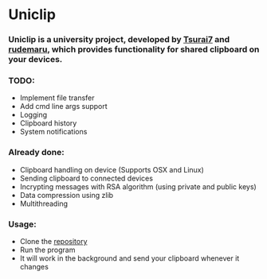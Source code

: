 # Uniclip 


### Uniclip is a university project, developed by [Tsurai7](https://github.com/Tsurai7) and [rudemaru](https://github.com/rudemaru), which provides functionality for shared clipboard on your devices.


### TODO:
* Implement file transfer
* Add cmd line args support
* Logging
* Clipboard history
* System notifications


### Already done:
* Clipboard handling on device (Supports OSX and Linux)
* Sending clipboard to connected devices
* Incrypting messages with RSA algorithm (using private and public keys)
* Data compression using zlib
* Multithreading


### Usage: 
* Clone the [repository](https://github.com/Tsurai7/Kharashun-Demidovich_OSISP_prj_2024.git)
* Run the program
* It will work in the background and send your clipboard whenever it changes